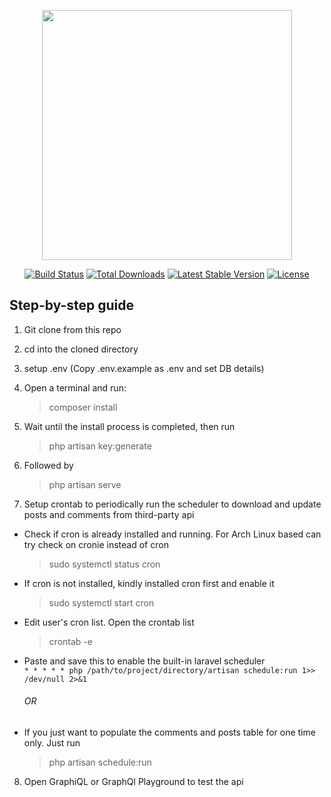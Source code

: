<p align="center"><a href="https://laravel.com" target="_blank"><img src="https://raw.githubusercontent.com/laravel/art/master/logo-lockup/5%20SVG/2%20CMYK/1%20Full%20Color/laravel-logolockup-cmyk-red.svg" width="400"></a></p>

<p align="center">
<a href="https://travis-ci.org/laravel/framework"><img src="https://travis-ci.org/laravel/framework.svg" alt="Build Status"></a>
<a href="https://packagist.org/packages/laravel/framework"><img src="https://img.shields.io/packagist/dt/laravel/framework" alt="Total Downloads"></a>
<a href="https://packagist.org/packages/laravel/framework"><img src="https://img.shields.io/packagist/v/laravel/framework" alt="Latest Stable Version"></a>
<a href="https://packagist.org/packages/laravel/framework"><img src="https://img.shields.io/packagist/l/laravel/framework" alt="License"></a>
</p>

## Step-by-step guide

1. Git clone from this repo


2. cd into the cloned directory


3. setup .env (Copy .env.example as .env and set DB details)


4. Open a terminal and run:
    > composer install


5. Wait until the install process is completed, then run
    > php artisan key:generate


6. Followed by
    > php artisan serve


7. Setup crontab to periodically run the scheduler to download and update posts and comments from third-party api
*   Check if cron is already installed and running. For Arch Linux based can try check on cronie instead of cron
    > sudo systemctl status cron
*   If cron is not installed, kindly installed cron first and enable it
    > sudo systemctl start cron
*   Edit user's cron list. Open the crontab list
    > crontab -e
*   Paste and save this to enable the built-in laravel scheduler<br>
    `* * * * * php /path/to/project/directory/artisan schedule:run 1>> /dev/null 2>&1`
    <h6>OR</h6>
*   If you just want to populate the comments and posts table for one time only. Just run
    > php artisan schedule:run


8. Open GraphiQL or GraphQl Playground to test the api
